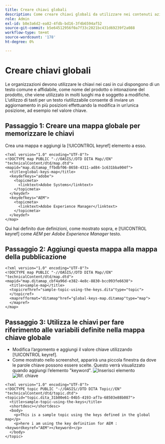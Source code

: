 ```yaml
---
title: Creare chiavi globali
description: Come creare chiavi globali da utilizzare nei contenuti aziendali
role: Admin
exl-id: b8e3a6d2-ea82-4fdb-bd16-3f4b6594af52
source-git-commit: b5e64512956f0a7f33c2021bc431d69239f2a088
workflow-type: tm+mt
source-wordcount: '178'
ht-degree: 0%

---
```


# Creare chiavi globali

Le organizzazioni devono utilizzare le chiavi nei casi in cui dispongono di un testo comune e affidabile, come nome del prodotto o intonazione del prodotto, che viene utilizzato in molti luoghi ma è soggetto a modifiche. L’utilizzo di tasti per un testo riutilizzabile consente di inviare un aggiornamento in più posizioni effettuando la modifica in un’unica posizione, ad esempio nel valore chiave.

## Passaggio 1: Creare una mappa globale per memorizzare le chiavi

Crea una mappa e aggiungi la [!UICONTROL keyref] elemento a esso.

```
<?xml version="1.0" encoding="UTF-8"?>
<!DOCTYPE map PUBLIC "-//OASIS//DTD DITA Map//EN" "technicalContent/dtd/map.dtd">
<mapid="map.ditamap_ffbdbf06-8658-4311-ad84-1c631bba904f">
  <title>global-keys-map</title>
  <keydefkeys="adobe">
    <topicmeta>
      <linktext>Adobe Systems</linktext>
    </topicmeta>
  </keydef>
  <keydefkeys="AEM">
    <topicmeta>
      <linktext>Adobe Experience Manager</linktext>
    </topicmeta>
  </keydef>
</map>
```

Qui hai definito due definizioni, come mostrato sopra, e [!UICONTROL keyref] come _AEM_ per _Adobe Experience Manager_ testo.

## Passaggio 2: Aggiungi questa mappa alla mappa della pubblicazione

```
<?xml version="1.0" encoding="UTF-8"?>
<!DOCTYPE map PUBLIC "-//OASIS//DTD DITA Map//EN" "technicalContent/dtd/map.dtd">
<mapid="map.ditamap_cbf4a96d-e382-4e8c-8830-bcc093fe6638">
  <title>sample-map</title>
  <topicrefhref="sample-topic-using-the-keys.dita"type="topic">
  </topicref>
  <maprefformat="ditamap"href="global-keys-map.ditamap"type="map">
  </mapref>
</map>
```

## Passaggio 3: Utilizza le chiavi per fare riferimento alle variabili definite nella mappa chiave globale

+ Modifica l’argomento e aggiungi il valore chiave utilizzando [!UICONTROL keyref].
+ Come mostrato nello screenshot, apparirà una piccola finestra da dove le parole chiave possono essere scelte. Questo verrà visualizzato quando aggiungi l’elemento &quot;keyword&quot;.
   ![Inserisci elemento](assets/insert_element.png)
   ![Rif. chiave](assets/key_ref.png)

```
<?xml version="1.0" encoding="UTF-8"?>
<!DOCTYPE topic PUBLIC "-//OASIS//DTD DITA Topic//EN" "technicalContent/dtd/topic.dtd">
<topicid="topic.dita_31b00e61-04b5-4193-af7a-68503e88b087">
  <title>sample-topic-using-the-keys</title>
  <shortdesc></shortdesc>
  <body>
    <p>This is a sample topic using the keys defined in the global map</p>
    <p>here i am using the key definition for AEM :<keywordkeyref="AEM"></keyword></p>
  </body>
</topic>
```
